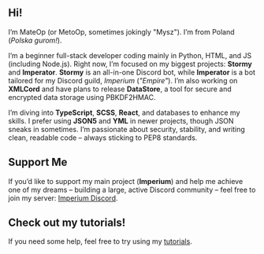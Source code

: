 ## Hi!  

I’m MateOp (or MetoOp, sometimes jokingly "Mysz"). I’m from Poland (*Polska gurom!*).  

I’m a beginner full-stack developer coding mainly in Python, HTML, and JS (including Node.js). Right now, I’m focused on my biggest projects: **Stormy** and **Imperator**. **Stormy** is an all-in-one Discord bot, while **Imperator** is a bot tailored for my Discord guild, *Imperium* (*"Empire"*). I’m also working on **XMLCord** and have plans to release **DataStore**, a tool for secure and encrypted data storage using PBKDF2HMAC.  

I’m diving into **TypeScript**, **SCSS**, **React**, and databases to enhance my skills. I prefer using **JSON5** and **YML** in newer projects, though JSON sneaks in sometimes. I’m passionate about security, stability, and writing clean, readable code – always sticking to PEP8 standards.  

## Support Me  
If you’d like to support my main project (**Imperium**) and help me achieve one of my dreams – building a large, active Discord community – feel free to join my server: [Imperium Discord](https://discord.gg/7DFXSvcETu).


## Check out my tutorials!  
If you need some help, feel free to try using my [tutorials](https://github.com/MateOp1337/MateOp1337/tutorials).
